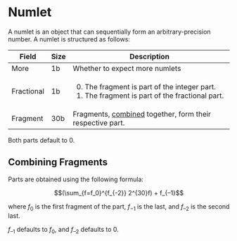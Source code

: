 # Numlet

A numlet is an object that can sequentially form an arbitrary-precision number. A numlet is structured as follows:

Field     |Size|Description
----------|----|-----------
More      |1b  |Whether to expect more numlets
Fractional|1b  |<ol start="0"><li>The fragment is part of the integer part.<li>The fragment is part of the fractional part.</ol>
Fragment  |30b |Fragments, [combined](#combining-fragments) together, form their respective part.

Both parts default to 0.

## Combining Fragments

Parts are obtained using the following formula:

$$(\sum_{f=f_0}^{f_{-2}} 2^{30}f) + f_{–1}$$

where $f_0$ is the first fragment of the part, $f_{-1}$ is the last, and $f_{–2}$ is the second last.

$f_{–1}$ defaults to $f_{0}$, and $f_{–2}$ defaults to $0$.
